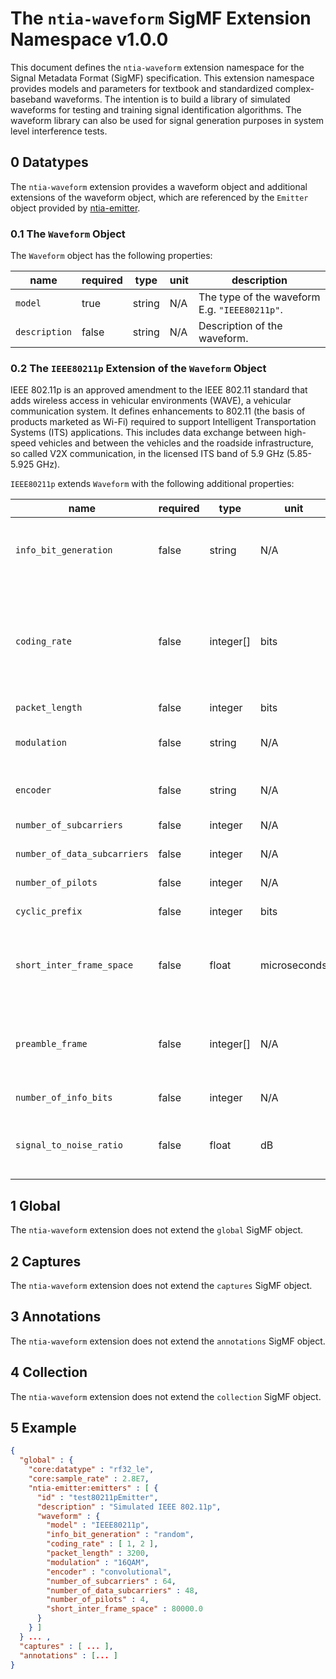 # The `ntia-waveform` SigMF Extension Namespace v1.0.0

This document defines the `ntia-waveform` extension namespace for the Signal Metadata Format (SigMF) specification. This extension namespace provides models and parameters for textbook and standardized complex-baseband waveforms. The intention is to build a library of simulated waveforms for testing and training signal identification algorithms. The waveform library can also be used for signal generation purposes in system level interference tests.

## 0 Datatypes

The `ntia-waveform` extension provides a waveform object and additional extensions of the waveform object, which are referenced by the `Emitter` object provided by [ntia-emitter](ntia-emitter.sigmf-ext.md).

### 0.1 The `Waveform` Object

The `Waveform` object has the following properties:

|name|required|type|unit|description|
|----|--------------|-------|-------|-----------|
|`model`|true|string|N/A|The type of the waveform E.g. `"IEEE80211p"`.|
|`description`|false|string|N/A|Description of the waveform.|

### 0.2 The `IEEE80211p` Extension of the `Waveform` Object

IEEE 802.11p is an approved amendment to the IEEE 802.11 standard that adds wireless access in vehicular environments (WAVE), a vehicular communication system. It defines enhancements to 802.11 (the basis of products marketed as Wi-Fi) required to support Intelligent Transportation Systems (ITS) applications. This includes data exchange between high-speed vehicles and between the vehicles and the roadside infrastructure, so called V2X communication, in the licensed ITS band of 5.9 GHz (5.85-5.925 GHz).

`IEEE80211p` extends `Waveform` with the following additional properties:

|name|required|type|unit|description|
|----|--------------|-------|-------|-----------|
|`info_bit_generation`|false|string|N/A|Model that defines information bit generation. E.g. `"PN"`.|
|`coding_rate`|false|integer[]|bits|An integer[] of length 2 of the form [k, n] that describes an encoder that generates n bits of data for every k bits of useful information.|
|`packet_length`|false|integer|bits|Packet length.|
|`modulation`|false|string|N/A|Modulation, e.g., `"BPSK"`, `"QPSK"`, `"16QAM"`, `"64QAM"`.|
|`encoder`|false|string|N/A|Description of encoder. E.g. `"Convolutional"`.|
|`number_of_subcarriers`|false|integer|N/A|Number of subcarriers.|
|`number_of_data_subcarriers`|false|integer|N/A|Number of data subcarriers.|
|`number_of_pilots`|false|integer|N/A|Number of pilots.|
|`cyclic_prefix`|false|integer|bits|Size of cyclic prefix.|
|`short_inter_frame_space`|false|float|microseconds|Time required to process a received frame and to respond with a response frame.|
|`preamble_frame`|false|integer[]|N/A|Preamble of 0's and 1's used for synchronization and to ID beginning of frame.|
|`number_of_info_bits`|false|integer|N/A|Number of information bits.|
|`signal_to_noise_ratio`|false|float|dB|Signal-to-noise ratio. If unspecified, assumed no noise present.|

## 1 Global

The `ntia-waveform` extension does not extend the `global` SigMF object.

## 2 Captures

The `ntia-waveform` extension does not extend the `captures` SigMF object.

## 3 Annotations

The `ntia-waveform` extension does not extend the `annotations` SigMF object.

## 4 Collection

The `ntia-waveform` extension does not extend the `collection` SigMF object.

## 5 Example

```json
{
  "global" : {
    "core:datatype" : "rf32_le",
    "core:sample_rate" : 2.8E7,
    "ntia-emitter:emitters" : [ {
      "id" : "test80211pEmitter",
      "description" : "Simulated IEEE 802.11p",
      "waveform" : {
        "model" : "IEEE80211p",
        "info_bit_generation" : "random",
        "coding_rate" : [ 1, 2 ],
        "packet_length" : 3200,
        "modulation" : "16QAM",
        "encoder" : "convolutional",
        "number_of_subcarriers" : 64,
        "number_of_data_subcarriers" : 48,
        "number_of_pilots" : 4,
        "short_inter_frame_space" : 80000.0
      }
    } ]
  } ... ,
  "captures" : [ ... ],
  "annotations" : [... ]
}
```
